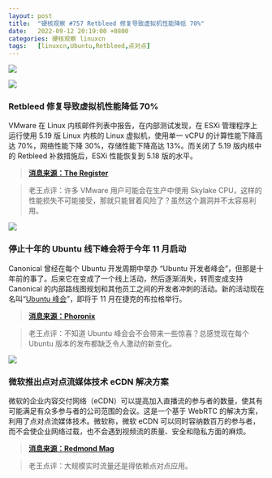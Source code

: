 ```yaml
---
layout: post
title:	"硬核观察 #757 Retbleed 修复导致虚拟机性能降低 70%"
date:	2022-09-12 20:19:00 +0800 
categories:	硬核观察 linuxcn 
tags:	[linuxcn,Ubuntu,Retbleed,点对点]
---
```



![](/Asserts/Images//attachment/album/202209/12/201806pfysyy05zgy9ivbt.jpg)


![](/Asserts/Images//attachment/album/202209/12/201813iupeheudmlgudqe1.jpg)


### Retbleed 修复导致虚拟机性能降低 70%


VMware 在 Linux 内核邮件列表中报告，在内部测试发现，在 ESXi 管理程序上运行使用 5.19 版 Linux 内核的 Linux 虚拟机，使用单一 vCPU 的计算性能下降高达 70%，网络性能下降 30%，存储性能下降高达 13%。而关闭了 5.19 版内核中的 Retbleed 补救措施后，ESXi 性能恢复到 5.18 版的水平。



> 
> **[消息来源：The Register](https://www.theregister.com/2022/09/12/retbleed_slugs_vm_performance_by/)**
> 
> 
> 



> 
> 老王点评：许多 VMware 用户可能会在生产中使用 Skylake CPU，这样的性能损失不可能接受，那就只能冒着风险了？虽然这个漏洞并不太容易利用。
> 
> 
> 


![](/Asserts/Images//attachment/album/202209/12/201824wsbb2zebxet279o9.jpg)


### 停止十年的 Ubuntu 线下峰会将于今年 11 月启动


Canonical 曾经在每个 Ubuntu 开发周期中举办 “Ubuntu 开发者峰会”，但那是十年前的事了。后来它在变成了一个线上活动，然后逐渐消失，转而变成支持 Canonical 的内部路线图规划和其他员工之间的开发者冲刺的活动。新的活动现在名叫“[Ubuntu 峰会](https://summit.ubuntu.com/)”，即将于 11 月在捷克的布拉格举行。



> 
> **[消息来源：Phoronix](https://www.phoronix.com/news/Ubuntu-Summit-2022)**
> 
> 
> 



> 
> 老王点评：不知道 Ubuntu 峰会会不会带来一些惊喜？总感觉现在每个 Ubuntu 版本的发布都缺乏令人激动的新变化。
> 
> 
> 


![](/Asserts/Images//attachment/album/202209/12/201839ysbfntmow4znbul6.jpg)


### 微软推出点对点流媒体技术 eCDN 解决方案


微软的企业内容交付网络（eCDN）可以提高加入直播流的参与者的数量，使其有可能满足有众多参与者的公司范围的会议。这是一个基于 WebRTC 的解决方案，利用了点对点流媒体技术。微软称，微软 eCDN 可以同时容纳数百万的参与者，而不会使企业网络过载，也不会遇到视频流的质量、安全和隐私方面的麻烦。



> 
> **[消息来源：Redmond Mag](https://redmondmag.com/articles/2022/09/07/microsoft-ecdn-service-for-video-streaming.aspx)**
> 
> 
> 



> 
> 老王点评：大规模实时流量还是得依赖点对点应用。
> 
> 
>
